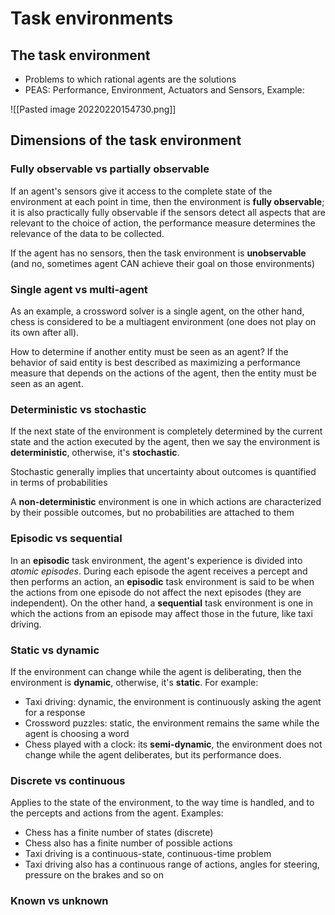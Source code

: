 # Task environments

## The task environment
- Problems to which rational agents are the solutions
- PEAS: Performance, Environment, Actuators and Sensors, Example:

![[Pasted image 20220220154730.png]]

## Dimensions of the task environment

### Fully observable vs partially observable

If an agent's sensors give it access to the complete state of the environment at each point in time, then the environment is **fully observable**; it is also practically fully observable if the sensors detect all aspects that are relevant to the choice of action, the performance measure determines the relevance of the data to be collected.

If the agent has no sensors, then the task environment is **unobservable** (and no, sometimes agent CAN achieve their goal on those environments)

### Single agent vs multi-agent

As an example, a crossword solver is a single agent, on the other hand, chess is considered to be a multiagent environment (one does not play on its own after all).

How to determine if another entity must be seen as an agent? If the behavior of said entity is best described as maximizing a performance measure that depends on the actions of the agent, then the entity must be seen as an agent.

### Deterministic vs stochastic

If the next state of the environment is completely determined by the current state and the action executed by the agent, then we say the environment is **deterministic**, otherwise, it's **stochastic**.

Stochastic generally implies that uncertainty about outcomes is quantified in terms of probabilities

A **non-deterministic** environment is one in which actions are characterized by their possible outcomes, but no probabilities are attached to them

### Episodic vs sequential

In an **episodic** task environment, the agent's experience is divided into _atomic episodes_. During each episode the agent receives a percept and then performs an action, an **episodic** task environment is said to be when the actions from one episode do not affect the next episodes (they are independent). On the other hand, a **sequential** task environment is one in which the actions from an episode may affect those in the future, like taxi driving.

### Static vs dynamic

If the environment can change while the agent is deliberating, then the environment is **dynamic**, otherwise, it's **static**. For example:
- Taxi driving: dynamic, the environment is continuously asking the agent for a response
- Crossword puzzles: static, the environment remains the same while the agent is choosing a word
- Chess played with a clock: its **semi-dynamic**, the environment does not change while the agent deliberates, but its performance does.

### Discrete vs continuous

Applies to the state of the environment, to the way time is handled, and to the percepts and actions from the agent. Examples:
- Chess has a finite number of states (discrete)
- Chess also has a finite number of possible actions
- Taxi driving is a continuous-state, continuous-time problem
- Taxi driving also has a continuous range of actions, angles for steering, pressure on the brakes and so on

### Known vs unknown

